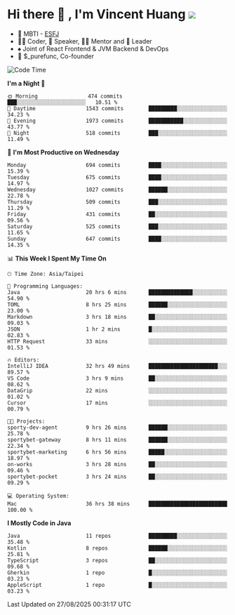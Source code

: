 # Hi there 👋 , I'm Vincent Huang ![](https://komarev.com/ghpvc/?username=Jian-Min-Huang)
- 👀 MBTI - [ESFJ](https://www.16personalities.com/esfj-personality)
- 👨‍💻 Coder, 🎤 Speaker, 👨‍🏫 Mentor and 🚀 Leader
- ♠️ Joint of React Frontend & JVM Backend & DevOps
- 💼 $_purefunc, Co-founder

<!--START_SECTION:waka-->
![Code Time](http://img.shields.io/badge/Code%20Time-5%2C829%20hrs%2042%20mins-blue)

**I'm a Night 🦉** 

```text
🌞 Morning                474 commits         ███░░░░░░░░░░░░░░░░░░░░░░   10.51 % 
🌆 Daytime                1543 commits        █████████░░░░░░░░░░░░░░░░   34.23 % 
🌃 Evening                1973 commits        ███████████░░░░░░░░░░░░░░   43.77 % 
🌙 Night                  518 commits         ███░░░░░░░░░░░░░░░░░░░░░░   11.49 % 
```
📅 **I'm Most Productive on Wednesday** 

```text
Monday                   694 commits         ████░░░░░░░░░░░░░░░░░░░░░   15.39 % 
Tuesday                  675 commits         ████░░░░░░░░░░░░░░░░░░░░░   14.97 % 
Wednesday                1027 commits        ██████░░░░░░░░░░░░░░░░░░░   22.78 % 
Thursday                 509 commits         ███░░░░░░░░░░░░░░░░░░░░░░   11.29 % 
Friday                   431 commits         ██░░░░░░░░░░░░░░░░░░░░░░░   09.56 % 
Saturday                 525 commits         ███░░░░░░░░░░░░░░░░░░░░░░   11.65 % 
Sunday                   647 commits         ████░░░░░░░░░░░░░░░░░░░░░   14.35 % 
```


📊 **This Week I Spent My Time On** 

```text
🕑︎ Time Zone: Asia/Taipei

💬 Programming Languages: 
Java                     20 hrs 6 mins       ██████████████░░░░░░░░░░░   54.90 % 
TOML                     8 hrs 25 mins       ██████░░░░░░░░░░░░░░░░░░░   23.00 % 
Markdown                 3 hrs 18 mins       ██░░░░░░░░░░░░░░░░░░░░░░░   09.03 % 
JSON                     1 hr 2 mins         █░░░░░░░░░░░░░░░░░░░░░░░░   02.83 % 
HTTP Request             33 mins             ░░░░░░░░░░░░░░░░░░░░░░░░░   01.53 % 

🔥 Editors: 
IntelliJ IDEA            32 hrs 49 mins      ██████████████████████░░░   89.57 % 
VS Code                  3 hrs 9 mins        ██░░░░░░░░░░░░░░░░░░░░░░░   08.62 % 
DataGrip                 22 mins             ░░░░░░░░░░░░░░░░░░░░░░░░░   01.02 % 
Cursor                   17 mins             ░░░░░░░░░░░░░░░░░░░░░░░░░   00.79 % 

🐱‍💻 Projects: 
sporty-dev-agent         9 hrs 26 mins       ██████░░░░░░░░░░░░░░░░░░░   25.78 % 
sportybet-gateway        8 hrs 11 mins       ██████░░░░░░░░░░░░░░░░░░░   22.34 % 
sportybet-marketing      6 hrs 56 mins       █████░░░░░░░░░░░░░░░░░░░░   18.97 % 
on-works                 3 hrs 28 mins       ██░░░░░░░░░░░░░░░░░░░░░░░   09.46 % 
sportybet-pocket         3 hrs 24 mins       ██░░░░░░░░░░░░░░░░░░░░░░░   09.29 % 

💻 Operating System: 
Mac                      36 hrs 38 mins      █████████████████████████   100.00 % 
```

**I Mostly Code in Java** 

```text
Java                     11 repos            █████████░░░░░░░░░░░░░░░░   35.48 % 
Kotlin                   8 repos             ██████░░░░░░░░░░░░░░░░░░░   25.81 % 
TypeScript               3 repos             ██░░░░░░░░░░░░░░░░░░░░░░░   09.68 % 
Gherkin                  1 repo              █░░░░░░░░░░░░░░░░░░░░░░░░   03.23 % 
AppleScript              1 repo              █░░░░░░░░░░░░░░░░░░░░░░░░   03.23 % 
```




 Last Updated on 27/08/2025 00:31:17 UTC
<!--END_SECTION:waka-->
